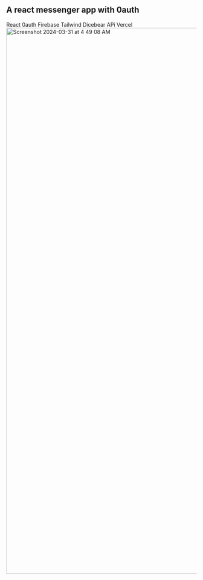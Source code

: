 ## A react messenger app with 0auth<br>
React 0auth Firebase Tailwind Dicebear APi Vercel
<img width="1440" alt="Screenshot 2024-03-31 at 4 49 08 AM" src="https://github.com/sudo-self/pyroscript/assets/119916323/6ddc0b20-4280-4c77-8613-81343d95371d">

